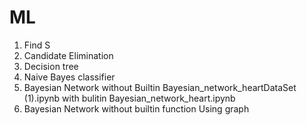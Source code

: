 # ML
1. Find S
2. Candidate Elimination
3. Decision tree
4. Naive Bayes classifier
5. Bayesian Network 
      without Builtin Bayesian_network_heartDataSet (1).ipynb
      with bulitin Bayesian_network_heart.ipynb
6. Bayesian Network without builtin function
      Using graph
